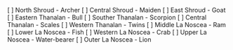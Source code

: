 [ ] North Shroud - Archer
[ ] Central Shroud - Maiden
[ ] East Shroud - Goat
[ ] Eastern Thanalan - Bull
[ ] Souther Thanalan - Scorpion
[ ] Central Thanalan - Scales
[ ] Western Thanalan - Twins
[ ] Middle La Noscea - Ram
[ ] Lower La Noscea - Fish
[ ] Western La Noscea - Crab
[ ] Upper La Noscea - Water-bearer
[ ] Outer La Noscea - Lion
